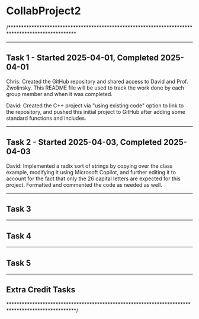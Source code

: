 # CollabProject2

/**************************************************************************************************

---------------------------------------------------------------------------------------------------
Task 1 - Started 2025-04-01, Completed 2025-04-01
---------------------------------------------------------------------------------------------------
Chris: Created the GitHub repository and shared access to David and Prof. Zwolinsky. This README
       file will be used to track the work done by each group member and when it was completed.

David: Created the C++ project via "using existing code" option to link to the repository, and
       pushed this initial project to GitHub after adding some standard functions and includes.

---------------------------------------------------------------------------------------------------
Task 2 - Started 2025-04-03, Completed 2025-04-03
---------------------------------------------------------------------------------------------------
David: Implemented a radix sort of strings by copying over the class example, modifying it using
       Microsoft Copilot, and further editing it to account for the fact that only the 26 capital
       letters are expected for this project. Formatted and commented the code as needed as well.

---------------------------------------------------------------------------------------------------
Task 3
---------------------------------------------------------------------------------------------------


---------------------------------------------------------------------------------------------------
Task 4
---------------------------------------------------------------------------------------------------


---------------------------------------------------------------------------------------------------
Task 5
---------------------------------------------------------------------------------------------------


---------------------------------------------------------------------------------------------------
Extra Credit Tasks
---------------------------------------------------------------------------------------------------


**************************************************************************************************/
